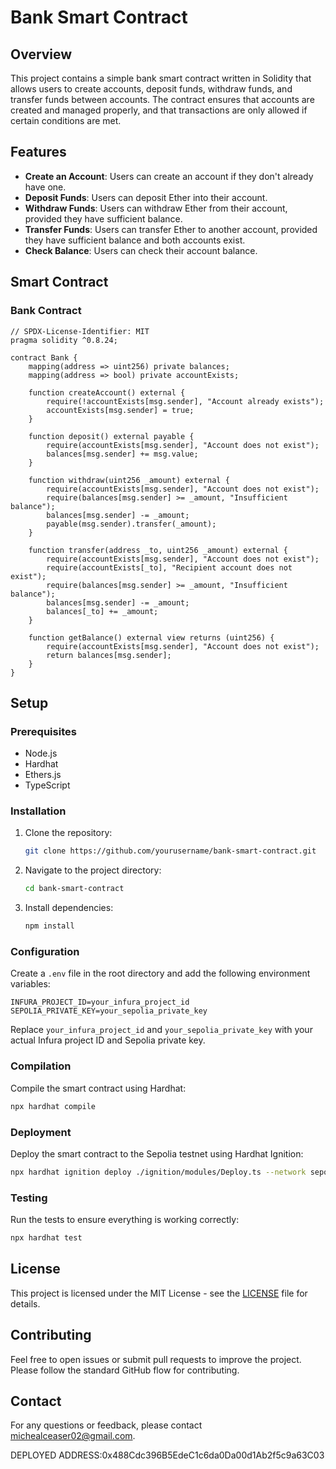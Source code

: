 # Bank Smart Contract

## Overview

This project contains a simple bank smart contract written in Solidity that allows users to create accounts, deposit funds, withdraw funds, and transfer funds between accounts. The contract ensures that accounts are created and managed properly, and that transactions are only allowed if certain conditions are met.

## Features

- **Create an Account**: Users can create an account if they don't already have one.
- **Deposit Funds**: Users can deposit Ether into their account.
- **Withdraw Funds**: Users can withdraw Ether from their account, provided they have sufficient balance.
- **Transfer Funds**: Users can transfer Ether to another account, provided they have sufficient balance and both accounts exist.
- **Check Balance**: Users can check their account balance.

## Smart Contract

### Bank Contract

```solidity
// SPDX-License-Identifier: MIT
pragma solidity ^0.8.24;

contract Bank {
    mapping(address => uint256) private balances;
    mapping(address => bool) private accountExists;

    function createAccount() external {
        require(!accountExists[msg.sender], "Account already exists");
        accountExists[msg.sender] = true;
    }

    function deposit() external payable {
        require(accountExists[msg.sender], "Account does not exist");
        balances[msg.sender] += msg.value;
    }

    function withdraw(uint256 _amount) external {
        require(accountExists[msg.sender], "Account does not exist");
        require(balances[msg.sender] >= _amount, "Insufficient balance");
        balances[msg.sender] -= _amount;
        payable(msg.sender).transfer(_amount);
    }

    function transfer(address _to, uint256 _amount) external {
        require(accountExists[msg.sender], "Account does not exist");
        require(accountExists[_to], "Recipient account does not exist");
        require(balances[msg.sender] >= _amount, "Insufficient balance");
        balances[msg.sender] -= _amount;
        balances[_to] += _amount;
    }

    function getBalance() external view returns (uint256) {
        require(accountExists[msg.sender], "Account does not exist");
        return balances[msg.sender];
    }
}
```

## Setup

### Prerequisites

- Node.js
- Hardhat
- Ethers.js
- TypeScript

### Installation

1. Clone the repository:

    ```bash
    git clone https://github.com/yourusername/bank-smart-contract.git
    ```

2. Navigate to the project directory:

    ```bash
    cd bank-smart-contract
    ```

3. Install dependencies:

    ```bash
    npm install
    ```

### Configuration

Create a `.env` file in the root directory and add the following environment variables:

```env
INFURA_PROJECT_ID=your_infura_project_id
SEPOLIA_PRIVATE_KEY=your_sepolia_private_key
```

Replace `your_infura_project_id` and `your_sepolia_private_key` with your actual Infura project ID and Sepolia private key.

### Compilation

Compile the smart contract using Hardhat:

```bash
npx hardhat compile
```

### Deployment

Deploy the smart contract to the Sepolia testnet using Hardhat Ignition:

```bash
npx hardhat ignition deploy ./ignition/modules/Deploy.ts --network sepolia
```

### Testing

Run the tests to ensure everything is working correctly:

```bash
npx hardhat test
```

## License

This project is licensed under the MIT License - see the [LICENSE](LICENSE) file for details.

## Contributing

Feel free to open issues or submit pull requests to improve the project. Please follow the standard GitHub flow for contributing.

## Contact

For any questions or feedback, please contact [michealceaser02@gmail.com](mailto:michealceaser02@gmail.com).

DEPLOYED ADDRESS:0x488Cdc396B5EdeC1c6da0Da00d1Ab2f5c9a63C03
